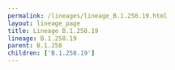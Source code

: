 ```yaml
---
permalink: /lineages/lineage_B.1.258.19.html
layout: lineage_page
title: Lineage B.1.258.19
lineage: B.1.258.19
parent: B.1.258
children: ['B.1.258.19']
---
```

